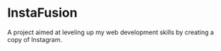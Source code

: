 # InstaFusion
A project aimed at leveling up my web development skills by creating a copy of Instagram.
